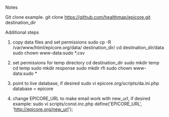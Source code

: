 Notes

Git clone
example. git clone https://github.com/healthmap/epicore.git destination_dir

Additional steps

1. copy data files and set permissions
sudo cp -R /var/www/html/epicore.org/data/ destination_dir/
cd destination_dir/data
sudo chown www-data:sudo *.csv

2. set permissions for temp directory
cd destination_dir
sudo mkdir temp
cd temp
sudo mkdir response
sudo mkdir rfi
sudo chown www-data:sudo *

3. point to live database, if desired
sudo vi epicore.org/scripts/da.ini.php
database = epicore

4. change EPICORE_URL to make email work with new_url, if desired
example:
sudo vi scripts/const.inc.php
define('EPICORE_URL', 'http://epicore.org/new_url');
